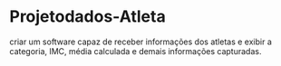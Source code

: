 # Projetodados-Atleta
 criar um software capaz de receber informações dos atletas e exibir a categoria, IMC, média calculada e demais informações capturadas.
